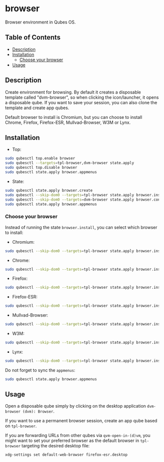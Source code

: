 # browser

Browser environment in Qubes OS.

## Table of Contents

* [Description](#description)
* [Installation](#installation)
  * [Choose your browser](#choose-your-browser)
* [Usage](#usage)

## Description

Create environment for browsing. By default it creates a disposable template
called "dvm-browser", so when clicking the icon/launcher, it opens a
disposable qube. If you want to save your session, you can also clone the
template and create app qubes.

Default browser to install is Chromium, but you can choose to install Chrome,
Firefox, Firefox-ESR, Mullvad-Browser, W3M or Lynx.

## Installation

- Top:
```sh
sudo qubesctl top.enable browser
sudo qubesctl --targets=tpl-browser,dvm-browser state.apply
sudo qubesctl top.disable browser
sudo qubesctl state.apply browser.appmenus
```

- State:
<!-- pkg:begin:post-install -->
```sh
sudo qubesctl state.apply browser.create
sudo qubesctl --skip-dom0 --targets=tpl-browser state.apply browser.install
sudo qubesctl --skip-dom0 --targets=dvm-browser state.apply browser.configure
sudo qubesctl state.apply browser.appmenus
```
<!-- pkg:end:post-install -->

### Choose your browser

Instead of running the state `browser.install`, you can select which browser
to install:

- Chromium:
```sh
sudo qubesctl --skip-dom0 --targets=tpl-browser state.apply browser.install-chromium
```

- Chrome:
```sh
sudo qubesctl --skip-dom0 --targets=tpl-browser state.apply browser.install-chrome
```

- Firefox:
```sh
sudo qubesctl --skip-dom0 --targets=tpl-browser state.apply browser.install-firefox
```

- Firefox-ESR:
```sh
sudo qubesctl --skip-dom0 --targets=tpl-browser state.apply browser.install-firefox-esr
```

- Mullvad-Browser:
```sh
sudo qubesctl --skip-dom0 --targets=tpl-browser state.apply browser.install-mullvad-browser
```


- W3M:
```sh
sudo qubesctl --skip-dom0 --targets=tpl-browser state.apply browser.install-w3m
```

- Lynx:
```sh
sudo qubesctl --skip-dom0 --targets=tpl-browser state.apply browser.install-lynx
```

Do not forget to sync the `appmenus`:
```sh
sudo qubesctl state.apply browser.appmenus
```

## Usage

Open a disposable qube simply by clicking on the desktop application
`dvm-browser (dvm): Browser`.

If you want to use a permanent browser session, create an app qube based on
`tpl-browser`.

If you are forwarding URLs from other qubes via `qvm-open-in-(d)vm`, you might
want to set your preferred browser as the default browser in `tpl-browser`
targeting the desired desktop file:
```sh
xdg-settings set default-web-browser firefox-esr.desktop
```
